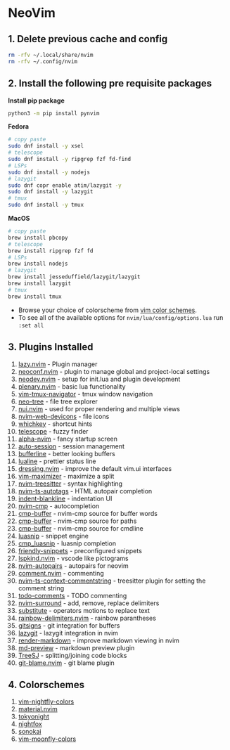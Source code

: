 # NeoVim

## 1. Delete previous cache and config
```bash
rm -rfv ~/.local/share/nvim
rm -rfv ~/.config/nvim
```

## 2. Install the following pre requisite packages

**Install pip package**
```bash
python3 -m pip install pynvim
```

**Fedora**
```bash
# copy paste
sudo dnf install -y xsel
# telescope
sudo dnf install -y ripgrep fzf fd-find
# LSPs
sudo dnf install -y nodejs
# lazygit
sudo dnf copr enable atim/lazygit -y
sudo dnf install -y lazygit
# tmux
sudo dnf install -y tmux
```

**MacOS**
```bash
# copy paste
brew install pbcopy
# telescope
brew install ripgrep fzf fd
# LSPs
brew install nodejs
# lazygit
brew install jesseduffield/lazygit/lazygit
brew install lazygit
# tmux
brew install tmux
```

-	Browse your choice of colorscheme from [vim color schemes](https://vimcolorschemes.com).
-   To see all of the available options for `nvim/lua/config/options.lua` run `:set all`

## 3. Plugins Installed
1.  [lazy.nvim](https://github.com/folke/lazy.nvim) - Plugin manager
2.  [neoconf.nvim](https://github.com/folke/neoconf.nvim) - plugin to manage global and project-local settings
3.  [neodev.nvim](https://github.com/folke/neodev.nvim) - setup for init.lua and plugin development
4.  [plenary.nvim](https://github.com/nvim-lua/plenary.nvim) - basic lua functionality
5.  [vim-tmux-navigator](https;//github.com/christoomey/vim-tmux-navigator) - tmux window navigation
6.  [neo-tree](https://github.com/nvim-neo-tree/neo-tree.nvim) - file tree explorer
7.  [nui.nvim](https://github.com/MunifTanjim/nui.nvim) - used for proper rendering and multiple views
8.  [nvim-web-devicons](https://github.com/nvim-tree/nvim-web-devicons) - file icons
9.  [whichkey](https://github.com/folke/which-key.nvim) - shortcut hints
10. [telescope](https://github.com/nvim-telescope/telescope.nvim) - fuzzy finder
11. [alpha-nvim](https://github.com/goolord/alpha-nvim) - fancy startup screen
12. [auto-session](https://github.com/rmagatti/auto-session) - session management
13. [bufferline](https://github.com/akinsho/bufferline.nvim) - better looking buffers
14. [lualine](https://github.com/nvim-lualine/lualine.nvim) - prettier status line
15. [dressing.nvim](https://github.com/stevearc/dressing.nvim) - improve the default vim.ui interfaces
16. [vim-maximizer](https://github.com/szw/vim-maximizer) - maximize a split
17. [nvim-treesitter](https://github.com/nvim-treesitter/nvim-treesitter) - syntax highlighting
18. [nvim-ts-autotags](https://github.com/windwp/nvim-ts-autotag) - HTML autopair completion
19. [indent-blankline](https://github.com/lukas-reineke/indent-blankline.nvim) - indentation UI
20. [nvim-cmp](https://github.com/hrsh7th/nvim-cmp) - autocompletion
21. [cmp-buffer](https://github.com/hrsh7th/cmp-buffer) - nvim-cmp source for buffer words
22. [cmp-buffer](https://github.com/hrsh7th/cmp-paths) - nvim-cmp source for paths
23. [cmp-buffer](https://github.com/hrsh7th/cmp-cmdline) - nvim-cmp source for cmdline
24. [luasnip](https://github.com/L3MON4D3/LuaSnip) - snippet engine
25. [cmp_luasnip](https://github.com/saadparwaiz1/cmp_luasnip) - luasnip completion
26. [friendly-snippets](https://github.com/rafamadriz/friendly-snippets) - preconfigured snippets
27. [lspkind.nvim](https://github.com/onsails/lspkind.nvim) - vscode like pictograms
28. [nvim-autopairs](https://github.com/windwp/nvim-autopairs) - autopairs for neovim
29. [comment.nvim](https://github.com/numToStr/Comment.nvim) - commenting
30. [nvim-ts-context-commentstring](https://github.com/JoosepAlviste/nvim-ts-context-commentstring) - treesitter plugin for setting the comment string
31. [todo-comments](https://github.com/folke/todo-comments.nvim) - TODO commenting
32. [nvim-surround](https://github.com/kylechui/nvim-surround) - add, remove, replace delimiters
33. [substitute](https://github.com/gbprod/substitute.nvim) - operators motions to replace text
34. [rainbow-delimiters.nvim](https://github.com/HiPhish/rainbow-delimiters.nvim) - rainbow parantheses
35. [gitsigns](https://github.com/lewis6991/gitsigns.nvim) - git integration for buffers
36. [lazygit](https://github.com/jesseduffield/lazygit) - lazygit integration in nvim
37. [render-markdown](https://github.com/MeanderingProgrammer/render-markdown.nvim) - improve markdown viewing in nvim
38. [md-preview](https://github.com/iamcco/markdown-preview.nvim) - markdown preview plugin
39. [TreeSJ](https://github.com/Wansmer/treesj) - splitting/joining code blocks
40. [git-blame.nvim](https://github.com/f-person/git-blame.nvim) - git blame plugin


## 4. Colorschemes
1.  [vim-nightfly-colors](https://github.com/bluz71/vim-nightfly-colors)
2.  [material.nvim](https://github.com/marko-cerovac/material.nvim)
3.  [tokyonight](https://github.com/folke/tokyonight.nvim)
4.  [nightfox](https://github.com/EdenEast/nightfox.nvim)
5.  [sonokai](https://github.com/sainnhe/sonokai)
6.  [vim-moonfly-colors](https://github.com/bluz71/vim-moonfly-colors)
